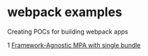 # webpack examples
Creating POCs for building webpack apps

1 [Framework-Agnostic MPA with single bundle](https://github.com/slatron/webpack-examples/tree/mpa-agnostic-single-bundle)
